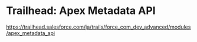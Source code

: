 Trailhead: Apex Metadata API
============================

https://trailhead.salesforce.com/ja/trails/force_com_dev_advanced/modules/apex_metadata_api
